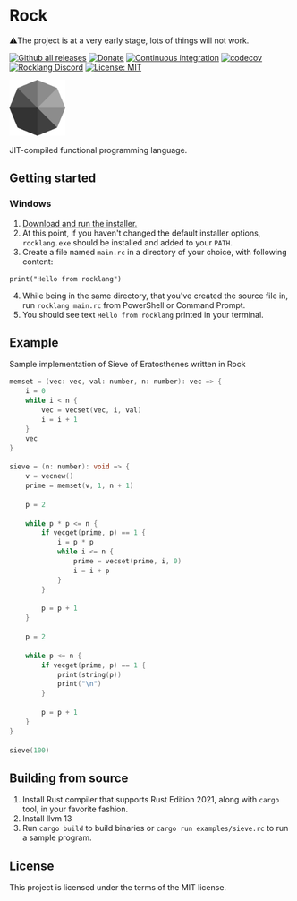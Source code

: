 # Rock

⚠️The project is at a very early stage, lots of things will not work.

[![Github all releases](https://img.shields.io/github/downloads/jarkonik/rocklang/total.svg)](https://GitHub.com/jarkonik/rocklang/releases/)
[![Donate](https://img.shields.io/badge/Donate-PayPal-green.svg)](https://www.paypal.com/donate?hosted_button_id=Y25KDXY4LJYQ2)
[![Continuous integration](https://github.com/jarkonik/rocklang/actions/workflows/main.yml/badge.svg)](https://github.com/jarkonik/rocklang/actions/workflows/main.yml)
[![codecov](https://codecov.io/gh/jarkonik/rocklang/branch/main/graph/badge.svg?token=DW07IRWGG0)](https://codecov.io/gh/jarkonik/rocklang)
[![Rocklang
Discord](https://badgen.net/discord/members/NK3baHRTve)](https://discord.gg/NK3baHRTve)
[![License: MIT](https://img.shields.io/badge/License-MIT-yellow.svg)](https://opensource.org/licenses/MIT)

<img src="./rock.svg" width="100" height="100">

JIT-compiled functional programming language.

## Getting started

### Windows

1. [Download and run the installer.](https://github.com/jarkonik/rocklang/releases/latest/download/rocklang-windows-latest.msi)
2. At this point, if you haven't changed the default installer options,
   `rocklang.exe` should be installed and added to your `PATH`.
3. Create a file named `main.rc` in a directory of your choice, with following
   content:
```
print("Hello from rocklang")
```
4. While being in the same directory, that you've created the source file in, run `rocklang main.rc` from PowerShell or
   Command Prompt.
5. You should see text `Hello from rocklang` printed in your terminal.

## Example

Sample implementation of Sieve of Eratosthenes written in Rock

```c
memset = (vec: vec, val: number, n: number): vec => {
	i = 0
	while i < n {
		vec = vecset(vec, i, val)
		i = i + 1
	}
	vec
}

sieve = (n: number): void => {
	v = vecnew()
	prime = memset(v, 1, n + 1)

	p = 2

	while p * p <= n {
		if vecget(prime, p) == 1 {
			i = p * p
			while i <= n {
				prime = vecset(prime, i, 0)
				i = i + p
			}
		}

		p = p + 1
	}

	p = 2

	while p <= n {
		if vecget(prime, p) == 1 {
			print(string(p))
			print("\n")
		}

		p = p + 1
	}
}

sieve(100)
```

## Building from source
1. Install Rust compiler that supports Rust Edition 2021, along with `cargo` tool, in your favorite fashion.
2. Install llvm 13
3. Run `cargo build` to build binaries or `cargo run examples/sieve.rc` to run a sample program.

## License

This project is licensed under the terms of the MIT license.
